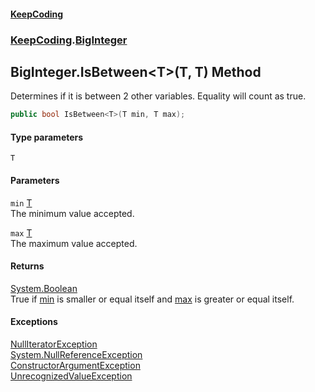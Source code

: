 #### [KeepCoding](index.md 'index')
### [KeepCoding](KeepCoding.md 'KeepCoding').[BigInteger](KeepCoding_BigInteger.md 'KeepCoding.BigInteger')
## BigInteger.IsBetween&lt;T&gt;(T, T) Method
Determines if it is between 2 other variables. Equality will count as true.  
```csharp
public bool IsBetween<T>(T min, T max);
```
#### Type parameters
<a name='KeepCoding_BigInteger_IsBetween_T_(T_T)_T'></a>
`T`  
  
#### Parameters
<a name='KeepCoding_BigInteger_IsBetween_T_(T_T)_min'></a>
`min` [T](KeepCoding_BigInteger_IsBetween_T_(T_T).md#KeepCoding_BigInteger_IsBetween_T_(T_T)_T 'KeepCoding.BigInteger.IsBetween&lt;T&gt;(T, T).T')  
The minimum value accepted.
  
<a name='KeepCoding_BigInteger_IsBetween_T_(T_T)_max'></a>
`max` [T](KeepCoding_BigInteger_IsBetween_T_(T_T).md#KeepCoding_BigInteger_IsBetween_T_(T_T)_T 'KeepCoding.BigInteger.IsBetween&lt;T&gt;(T, T).T')  
The maximum value accepted.
  
#### Returns
[System.Boolean](https://docs.microsoft.com/en-us/dotnet/api/System.Boolean 'System.Boolean')  
True if [min](KeepCoding_BigInteger_IsBetween_T_(T_T).md#KeepCoding_BigInteger_IsBetween_T_(T_T)_min 'KeepCoding.BigInteger.IsBetween&lt;T&gt;(T, T).min') is smaller or equal itself and [max](KeepCoding_BigInteger_IsBetween_T_(T_T).md#KeepCoding_BigInteger_IsBetween_T_(T_T)_max 'KeepCoding.BigInteger.IsBetween&lt;T&gt;(T, T).max') is greater or equal itself.
#### Exceptions
[NullIteratorException](KeepCoding_Internal_NullIteratorException.md 'KeepCoding.Internal.NullIteratorException')  
[System.NullReferenceException](https://docs.microsoft.com/en-us/dotnet/api/System.NullReferenceException 'System.NullReferenceException')  
[ConstructorArgumentException](KeepCoding_Internal_ConstructorArgumentException.md 'KeepCoding.Internal.ConstructorArgumentException')  
[UnrecognizedValueException](KeepCoding_Internal_UnrecognizedValueException.md 'KeepCoding.Internal.UnrecognizedValueException')  
